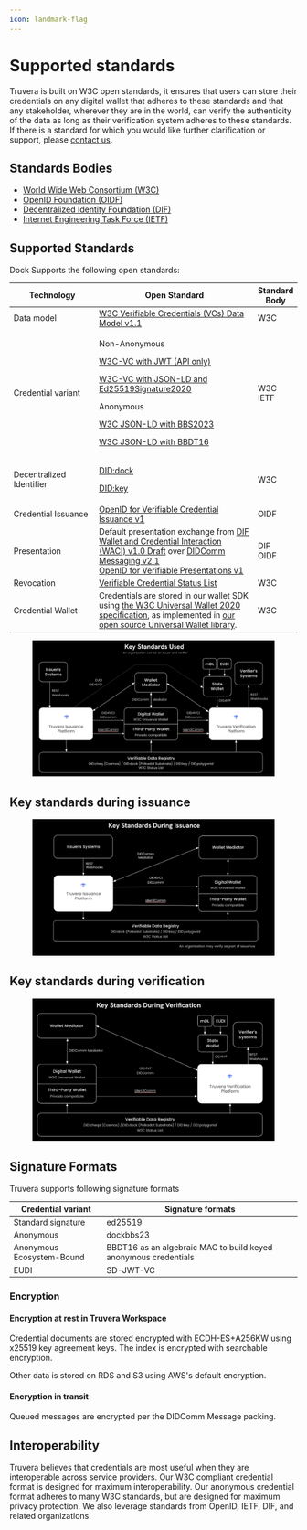 ```yaml
---
icon: landmark-flag
---
```


# Supported standards

Truvera is built on W3C open standards, it ensures that users can store their credentials on any digital wallet that adheres to these standards and that any stakeholder, wherever they are in the world, can verify the authenticity of the data as long as their verification system adheres to these standards. If there is a standard for which you would like further clarification or support, please [contact us](../support/).

## Standards Bodies

* [World Wide Web Consortium (W3C)](https://www.w3.org/)
* [OpenID Foundation (OIDF)](https://openid.net/foundation/)
* [Decentralized Identity Foundation (DIF)](https://identity.foundation/)
* [Internet Engineering Task Force (IETF)](https://www.ietf.org/)

## Supported Standards

Dock Supports the following open standards:

<table><thead><tr><th width="180">Technology</th><th width="367">Open Standard</th><th>Standard Body</th></tr></thead><tbody><tr><td>Data model</td><td><a href="https://www.w3.org/TR/2022/REC-vc-data-model-20220303/">W3C Verifiable Credentials (VCs) Data Model v1.1</a></td><td>W3C</td></tr><tr><td>Credential variant</td><td><p>Non-Anonymous</p><p><a href="https://www.w3.org/TR/vc-data-model/#json-web-token">W3C-VC with JWT (API only)</a></p><p><a href="https://www.w3.org/TR/vc-data-model/#json-ld">W3C-VC with JSON-LD and Ed25519Signature2020</a></p><p>Anonymous</p><p><a href="https://github.com/docknetwork/crypto-wasm-ts/tree/master/src/anonymous-credentials">W3C JSON-LD with BBS2023</a></p><p><a href="https://github.com/docknetwork/crypto-wasm-ts/tree/master/src/accumulator">W3C JSON-LD with BBDT16</a></p></td><td>W3C<br>IETF</td></tr><tr><td>Decentralized Identifier</td><td><p><a href="https://github.com/docknetwork/dock-did-driver/blob/master/Dock%20DID%20method%20specification.md">DID:dock</a></p><p><a href="https://w3c-ccg.github.io/did-method-key/">DID:key</a></p></td><td>W3C</td></tr><tr><td>Credential Issuance</td><td><a href="https://openid.net/specs/openid-4-verifiable-credential-issuance-1_0.html">OpenID for Verifiable Credential Issuance v1</a><br></td><td>OIDF</td></tr><tr><td>Presentation</td><td>Default presentation exchange from <a href="https://identity.foundation/waci-didcomm/">DIF Wallet and Credential Interaction (WACI) v1.0 Draft</a> over <a href="https://identity.foundation/didcomm-messaging/spec/v2.1">DIDComm Messaging v2.1</a><br><a href="https://openid.net/specs/openid-4-verifiable-presentations-1_0.html">OpenID for Verifiable Presentations v1</a><br></td><td>DIF<br>OIDF</td></tr><tr><td>Revocation</td><td><a href="https://www.w3.org/TR/vc-status-list/">Verifiable Credential Status List</a></td><td>W3C</td></tr><tr><td>Credential Wallet</td><td>Credentials are stored in our wallet SDK using <a href="https://w3c-ccg.github.io/universal-wallet-interop-spec/">the W3C Universal Wallet 2020 specification</a>, as implemented in <a href="https://github.com/docknetwork/universal-wallet">our open source Universal Wallet library</a>.</td><td>W3C</td></tr></tbody></table>

<figure><img src="../.gitbook/assets/Screenshot 2024-12-27 at 16.24.01.png" alt=""><figcaption></figcaption></figure>

## Key standards during issuance

<figure><img src="../.gitbook/assets/Screenshot 2024-12-27 at 16.24.54.png" alt=""><figcaption></figcaption></figure>

## Key standards during verification

<figure><img src="../.gitbook/assets/Screenshot 2024-12-27 at 16.25.35.png" alt=""><figcaption></figcaption></figure>

## Signature Formats

Truvera supports following signature formats

<table><thead><tr><th width="186">Credential variant</th><th width="466">Signature formats</th></tr></thead><tbody><tr><td>Standard signature</td><td>ed25519 </td></tr><tr><td>Anonymous</td><td>dockbbs23</td></tr><tr><td>Anonymous Ecosystem-Bound</td><td>BBDT16 as an algebraic MAC to build keyed anonymous credentials</td></tr><tr><td>EUDI</td><td>SD-JWT-VC</td></tr></tbody></table>

### Encryption

#### Encryption at rest in Truvera Workspace

Credential documents are stored encrypted with ECDH-ES+A256KW using x25519 key agreement keys. The index is encrypted with searchable encryption.

Other data is stored on RDS and S3 using AWS's default encryption.

#### Encryption in transit

Queued messages are encrypted per the DIDComm Message packing.

## Interoperability

Truvera believes that credentials are most useful when they are interoperable across service providers. Our W3C compliant credential format is designed for maximum interoperability. Our anonymous credential format adheres to many W3C standards, but are designed for maximum privacy protection. We also leverage standards from OpenID, IETF, DIF, and related organizations.
